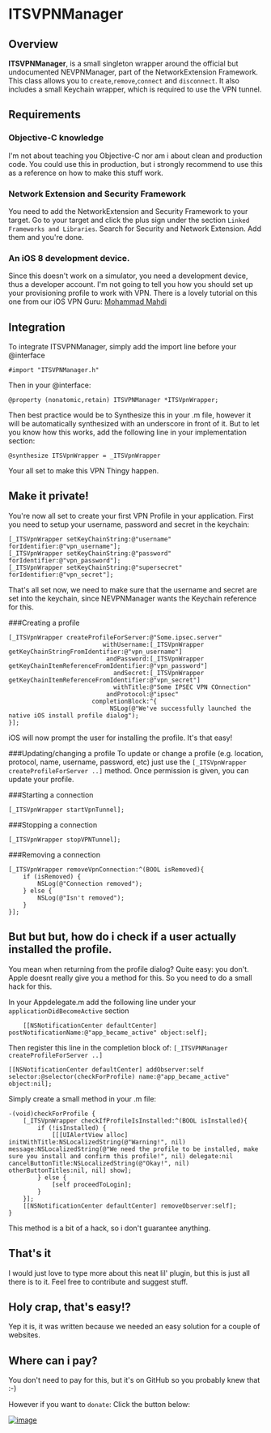 # ITSVPNManager

## Overview

**ITSVPNManager**, is a small singleton wrapper around the official but undocumented NEVPNManager, part of the NetworkExtension Framework. This class allows you to `create`,`remove`,`connect` and `disconnect`. It also includes a small Keychain wrapper, which is required to use the VPN tunnel.

## Requirements

### Objective-C knowledge
I'm not about teaching you Objective-C nor am i about clean and production code. You could use this in production, but i strongly recommend to use this as a reference on how to make this stuff work.

### Network Extension and Security Framework
You need to add the NetworkExtension and Security Framework to your target. Go to your target and click the plus sign under the section `Linked Frameworks and Libraries`. Search for Security and Network Extension. Add them and you're done.

### An iOS 8 development device.
Since this doesn't work on a simulator, you need a development device, thus a developer account. I'm not going to tell you how you should set up your provisioning profile to work with VPN. There is a lovely tutorial on this one from our iOS VPN Guru: [Mohammad Mahdi](ramezanpour.net/post/2014/08/03/configure-and-manage-vpn-connections-programmatically-in-ios-8/)

## Integration
To integrate ITSVPNManager, simply add the import line before your @interface

	#import "ITSVPNManager.h"
	
Then in your @interface:

	@property (nonatomic,retain) ITSVPNManager *ITSVpnWrapper;
    	
Then best practice would be to Synthesize this in your .m file, however it will be automatically synthesized with an underscore in front of it. But to let you know how this works, add the following line in your implementation section: 

	@synthesize ITSVpnWrapper = _ITSVpnWrapper

Your all set to make this VPN Thingy happen.


## Make it private!
You're now all set to create your first VPN Profile in your application. First you need to setup your username, password and secret in the keychain:

	[_ITSVpnWrapper setKeyChainString:@"username" forIdentifier:@"vpn_username"];
    [_ITSVpnWrapper setKeyChainString:@"password" forIdentifier:@"vpn_password"];
    [_ITSVpnWrapper setKeyChainString:@"supersecret" forIdentifier:@"vpn_secret"];
    
That's all set now, we need to make sure that the username and secret are set into the keychain, since NEVPNManager wants the Keychain reference for this.

###Creating a profile
	
	[_ITSVpnWrapper createProfileForServer:@"Some.ipsec.server"
                              withUsername:[_ITSVpnWrapper getKeyChainStringFromIdentifier:@"vpn_username"]
                               andPassword:[_ITSVpnWrapper getKeyChainItemReferenceFromIdentifier:@"vpn_password"]
                                 andSecret:[_ITSVpnWrapper getKeyChainItemReferenceFromIdentifier:@"vpn_secret"]
                                 withTitle:@"Some IPSEC VPN COnnection"
                               andProtocol:@"ipsec"
                           completionBlock:^{
                           		NSLog(@"We've successfully launched the native iOS install profile dialog");
	}];

iOS will now prompt the user for installing the profile. It's that easy!

###Updating/changing a profile
To update or change a profile (e.g. location, protocol, name, username, password, etc) just use the `[_ITSVpnWrapper createProfileForServer ..]` method. Once permission is given, you can update your profile.

###Starting a connection

    [_ITSVpnWrapper startVpnTunnel];

###Stopping a connection
	
	[_ITSVpnWrapper stopVPNTunnel];
	
###Removing a connection

	[_ITSVpnWrapper removeVpnConnection:^(BOOL isRemoved){
        if (isRemoved) {
        	NSLog(@"Connection removed");
        } else {
            NSLog(@"Isn't removed");
        }
    }];
    
## But but but, how do i check if a user actually installed the profile.
You mean when returning from the profile dialog? Quite easy: you don't. Apple doesnt really give you a method for this. So you need to do a small hack for this.

In your Appdelegate.m add the following line under your `applicationDidBecomeActive` section

	    [[NSNotificationCenter defaultCenter] postNotificationName:@"app_became_active" object:self];
	    
Then register this line in the completion block of: `[_ITSVPNManager createProfileForServer ..]`

	[[NSNotificationCenter defaultCenter] addObserver:self selector:@selector(checkForProfile) name:@"app_became_active" object:nil];
	
Simply create a small method in your .m file:

	-(void)checkForProfile {
	    [_ITSVpnWrapper checkIfProfileIsInstalled:^(BOOL isInstalled){
    	    if (!isInstalled) {
        	    [[[UIAlertView alloc] initWithTitle:NSLocalizedString(@"Warning!", nil) message:NSLocalizedString(@"We need the profile to be installed, make sure you install and confirm this profile!", nil) delegate:nil cancelButtonTitle:NSLocalizedString(@"Okay!", nil) otherButtonTitles:nil, nil] show];
	        } else {
    	        [self proceedToLogin];
	        }
    	}];
	    [[NSNotificationCenter defaultCenter] removeObserver:self];
	}

This method is a bit of a hack, so i don't guarantee anything.	    


## That's it
I would just love to type more about this neat lil' plugin, but this is just all there is to it. Feel free to contribute and suggest stuff.

## Holy crap, that's easy!?
Yep it is, it was written because we needed an easy solution for a couple of websites. 

## Where can i pay?
You don't need to pay for this, but it's on GitHub so you probably knew that :-) 

However if you want to `donate`: Click the button below:

[![image](https://www.paypalobjects.com/en_US/i/btn/btn_donateCC_LG.gif)](https://www.paypal.com/cgi-bin/webscr?cmd=_donations&business=info%40its%2dvision%2enl&lc=NL&item_name=ITS%2dVision&item_number=ITSBootstrapCookie&no_note=0&currency_code=EUR&bn=PP%2dDonationsBF%3abtn_donateCC_LG%2egif%3aNonHostedGuest)




